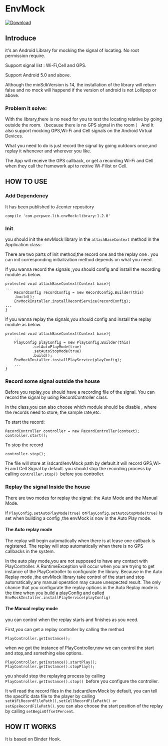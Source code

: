 # EnvMock

[ ![Download](https://api.bintray.com/packages/pecpwee/envMock/envMock/images/download.svg) ](https://bintray.com/pecpwee/envMock/envMock/_latestVersion)

## Introduce
it's an Android Library for mocking the signal of locating. No root permission require.

Support signal list : Wi-Fi,Cell and GPS.

Support Android 5.0 and above.

Although the minSdkVersion is 14, the installation of the library will return false and no mock will happend if the version of android is not Lollipop or above.

### Problem it solve:
With the library,there is no need for you to test the locating relative by going outside the room.（because there is no GPS signal in the room ）
And It also support mocking GPS,Wi-Fi and Cell signals on the Android Virtual Devices.

What you need to do is just record the signal by going outdoors once,and replay it whenever and wherever you like.

The App will receive the GPS callback, or get a recording Wi-Fi and Cell when they call the framework api to retrive Wi-Filist or Cell.




## HOW TO USE

### Add Dependency
It has been published to Jcenter repository
```
compile 'com.pecpwee.lib.envMock:library:1.2.0'
```

### Init
you should init the envMock library in the `attachBaseContext` method in the Application class:

There are two parts of init method,the record one and the replay one . you can init corresponding initialization method depends on what you need.

If you wanna record the signals ,you should config and install the recording module as below.

```
protected void attachBaseContext(Context base){
...
	RecordConfig recordConfig = new RecordConfig.Builder(this)
	.build();
	EnvMockInstaller.installRecordService(recordConfig);
...
}
```

If you wanna replay the signals,you should config and install the replay module as below.
```
protected void attachBaseContext(Context base){
	...
	PlayConfig playConfig = new PlayConfig.Builder(this)
	        .setAutoPlayMode(true)
	        .setAutoStopMode(true)
	        .build();
	EnvMockInstaller.installPlayService(playConfig);
	...
}
```

### Record some signal outside the house

Before you replay,you should have a recording file of the signal.
You can record the signal by using RecordController class.

In the class,you can also choose which module should be disable , where the records need to store, the sample rate,etc.

To start the record:
```
RecordController controller = new RecordController(context);
controller.start();
```
To stop the record
```
controller.stop();
```

The file will store at /sdcard/envMock path by default.it will record GPS,Wi-Fi and Cell Signal by default.
you should stop the recording process by calling `controller.stop() `before you  controller.

### Replay the signal Inside the house

There are two modes for replay the signal:
the Auto Mode and the Manual Mode.

if `PlayConfig.setAutoPlayMode(true)` or`PlayConfig.setAutoStopMode(true)` is set when building a config ,the envMock is now in the Auto Play mode.

#### The Auto replay mode
The replay will begin automatically when there is at lease one callback is registered.
The replay will stop automatically when there is no GPS callbacks in the system.

In the auto play mode,you are not supposed to have any contact with PlayController. A RuntimeException will occur when you are trying to get instance of the PlayController to configurate the library.
Because in the Auto Replay mode ,the envMock library take control of the start and stop automatically,any manual operation may cause unexpected result.
The only chance that you configurate the replay options in the Auto Replay mode is the time when you build a playConfig and called `EnvMockInstaller.installPlayService(playConfig)`

#### The Manual replay mode
you can control when the replay starts and finishes as you need.

First,you can get a replay controller by calling the method
```
PlayController.getInstance();
```
when we got the instance of PlayController,now we can control the start and stop,and something else options.
```
PlayController.getInstance().startPlay();
PlayController.getInstance().stopPlay();
```
you should stop the replaying process by calling `PlayController.getInstance().stop() `before you configure the controller.

It will read the record files in the /sdcard/envMock by default, you can tell the specific data file to the player by calling `setWiFiRecordFilePath(),setCellRecordFilePath() or setGpsRecordFilePath()`.
you can also choose the start position of the replay by calling `setBeginOffsetPercent`.


## HOW IT WORKS
It is based on Binder Hook.